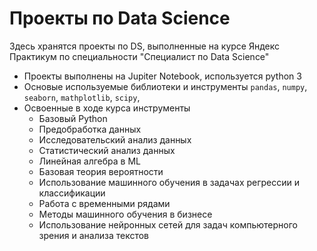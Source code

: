 # Проекты по Data Science

Здесь хранятся проекты по DS, выполненные на курсе Яндекс Практикум по специальности "Специалист по Data Science"

- Проекты выполнены на Jupiter Notebook, используется python 3
- Основые используемые библиотеки и инструменты `pandas`, `numpy`, `seaborn`, `mathplotlib`,  `scipy`,
- Освоенные в ходе курса инструменты
    - Базовый Python
    - Предобработка данных
    - Исследовательский анализ данных
    - Статистический анализ данных
    - Линейная алгебра в ML
    - Базовая теория вероятности
    - Использование машинного обучения в задачах регрессии и классификации
    - Работа с временными рядами
    - Методы машинного обучения в бизнесе
    - Использование нейронных сетей для задач компьютерного зрения и анализа текстов
